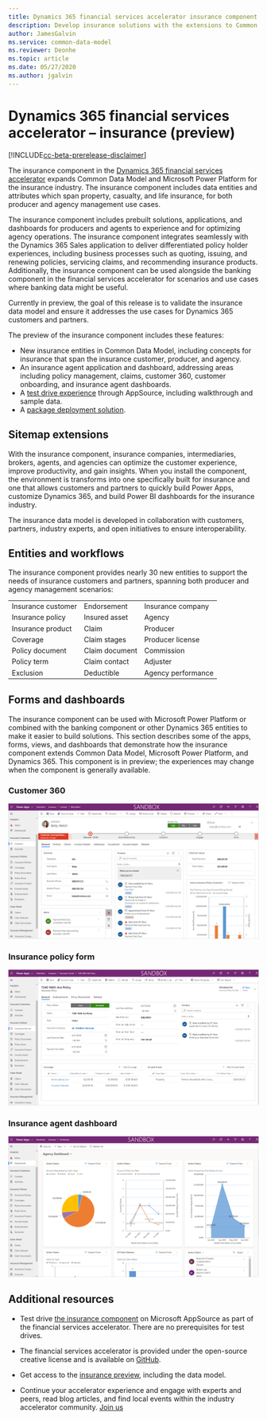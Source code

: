 ```yaml
---
title: Dynamics 365 financial services accelerator insurance component (preview) | Microsoft Docs
description: Develop insurance solutions with the extensions to Common Data Model and the built-in forms, views, and dashboards of the Dynamics 365 financial services accelerator.
author: JamesGalvin
ms.service: common-data-model
ms.reviewer: Deonhe
ms.topic: article
ms.date: 05/27/2020
ms.author: jgalvin
---
```



# Dynamics 365 financial services accelerator – insurance (preview)

[!INCLUDE[cc-beta-prerelease-disclaimer](../includes/cc-beta-prerelease-disclaimer.md)]

The insurance component in the [Dynamics 365 financial services accelerator](https://appsource.microsoft.com/product/dynamics-crm/msfsi.bankingcommondatamodel?tab=Overview) expands Common Data Model and Microsoft Power Platform for the insurance industry. The insurance component includes data entities and attributes which span property, casualty, and life insurance, for both producer and agency management use cases. 

The insurance component includes prebuilt solutions, applications, and dashboards for producers and agents to experience and for optimizing agency operations. The insurance component integrates seamlessly with the Dynamics 365 Sales application to deliver differentiated policy holder experiences, including business processes such as quoting, issuing, and renewing policies, servicing claims, and recommending insurance products. Additionally, the insurance component can be used alongside the banking component in the financial services accelerator for scenarios and use cases where banking data might be useful.

Currently in preview, the goal of this release is to validate the insurance data model and ensure it addresses the use cases for Dynamics 365 customers and partners. 

The preview of the insurance component includes these features:

- New insurance entities in Common Data Model, including concepts for insurance that span the insurance customer, producer, and agency. 
-	An insurance agent application and dashboard, addressing areas including policy management, claims, customer 360, customer onboarding, and insurance agent dashboards.
-	A [test drive experience](https://appsource.microsoft.com/product/dynamics-365/msfsi.bankingcommondatamodel?tab=Overview) through AppSource, including walkthrough and sample data.
-	A [package deployment solution](https://experience.dynamics.com/accelerators/). 

## Sitemap extensions

With the insurance component, insurance companies, intermediaries, brokers, agents, and agencies can optimize the customer experience, improve productivity, and gain insights. When you install the component, the environment is transforms into one specifically built for insurance and one that allows customers and partners to quickly build Power Apps, customize Dynamics 365, and build Power BI dashboards for the insurance industry.

The insurance data model is developed in collaboration with customers, partners, industry experts, and open initiatives to ensure interoperability.


## Entities and workflows

The insurance component provides nearly 30 new entities to support the needs of insurance customers and partners, spanning both producer and agency management scenarios: 

| | | |
|----------------- | -----------------|------------------|
|Insurance customer |Endorsement |Insurance company |
|Insurance policy |Insured asset |Agency |
|Insurance product |Claim |Producer |
|Coverage |Claim stages  |Producer license |
|Policy document |Claim document | Commission |
|Policy term |Claim contact | Adjuster |
|Exclusion |Deductible |Agency performance  |

## Forms and dashboards

The insurance component can be used with Microsoft Power Platform or combined with the banking component or other Dynamics 365 entities to make it easier to build solutions. This section describes some of the apps, forms, views, and dashboards that demonstrate how the insurance component extends Common Data Model, Microsoft Power Platform, and Dynamics 365. This component is in preview; the experiences may change when the component is generally available.

### Customer 360

![Customer 360 form](media/insurance-customer360.PNG)

### Insurance policy form

![Insurance policy form](media/insurance-policy.PNG)

### Insurance agent dashboard

![Insurance agent dashboard](media/insurance-agentdash.PNG)

## Additional resources

- Test drive [the insurance component](https://appsource.microsoft.com/product/dynamics-crm/msfsi.bankingcommondatamodel?tab=Overview) on Microsoft AppSource as part of the financial services accelerator. There are no prerequisites for test drives.

- The financial services accelerator is provided under the open-source creative license and is available on [GitHub](https://github.com/microsoft/Industry-Accelerator-FinancialServices).

- Get access to the [insurance preview](https://experience.dynamics.com/accelerators/), including the data model.  

- Continue your accelerator experience and engage with experts and peers, read blog articles, and find local events within the industry accelerator community. [Join us](https://community.dynamics.com/365/industry-accelerators)
